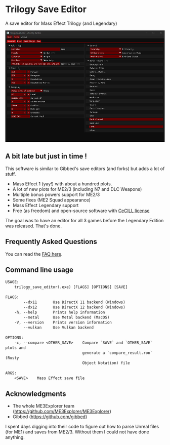 # Trilogy Save Editor
A save editor for Mass Effect Trilogy (and Legendary)

![Screenshot](screenshots/ME3_General.png)

## A bit late but just in time !
This software is similar to Gibbed's save editors (and forks) but adds a lot of stuff.

- Mass Effect 1 (yay!) with about a hundred plots.
- A lot of new plots for ME2/3 (including N7 and DLC Weapons)
- Multiple bonus powers support for ME2/3
- Some fixes (ME2 Squad appearance)
- Mass Effect Legendary support
- Free (as freedom) and open-source software with [CeCILL license](https://en.wikipedia.org/wiki/CeCILL)

The goal was to have an editor for all 3 games before the Legendary Edition was released. That's done.

## Frequently Asked Questions
You can read the [FAQ here](https://github.com/KarlitosVII/trilogy-save-editor/wiki/Frequently-Asked-Questions).

## Command line usage
```
USAGE:
    trilogy_save_editor(.exe) [FLAGS] [OPTIONS] [SAVE]

FLAGS:
        --dx11       Use DirectX 11 backend (Windows)
        --dx12       Use DirectX 12 backend (Windows)
    -h, --help       Prints help information
        --metal      Use Metal backend (MacOS)
    -V, --version    Prints version information
        --vulkan     Use Vulkan backend

OPTIONS:
    -c, --compare <OTHER_SAVE>    Compare `SAVE` and `OTHER_SAVE` plots and 
                                  generate a `compare_result.ron` (Rusty
                                  Object Notation) file

ARGS:
    <SAVE>    Mass Effect save file
```

## Acknowledgments

- The whole ME3Explorer team (https://github.com/ME3Explorer/ME3Explorer)
- Gibbed (https://github.com/gibbed)

I spent days digging into their code to figure out how to parse Unreal files (for ME1) and saves from ME2/3. Without them I could not have done anything.
